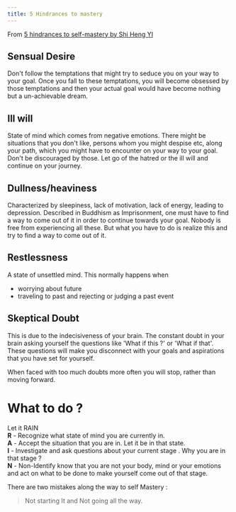```yaml
---
title: 5 Hindrances to mastery
---
```


From [5 hindrances to self-mastery by Shi Heng YI](https://www.youtube.com/watch?v=4-079YIasck)

## Sensual Desire
Don't follow the temptations that might try to seduce you on your way to your goal. Once you fall to these temptations, you will become obsessed by those temptations and then your actual goal would have become nothing but a un-achievable dream.

## Ill will
State of mind which comes from negative emotions.
There might be situations that you don't like, persons whom you might despise etc, along your path, which you might have to encounter on your way to your goal. 
Don't be discouraged by those. Let go of the hatred or the ill will and continue on your journey.

## Dullness/heaviness
Characterized by sleepiness, lack of motivation, lack of energy, leading to depression.
Described in Buddhism as Imprisonment, one must have to find a way to come out of it in order to continue towards your goal. Nobody is free from experiencing all these. But what you have to do is realize this and try to find a way to come out of it.

## Restlessness
A state of unsettled mind. This normally happens when
* worrying about future
* traveling to past and rejecting or judging a past event


## Skeptical Doubt
This is due to the indecisiveness of your brain. The constant doubt in your brain asking yourself the questions like	'What if this ?' or 'What if that'. These questions will make you disconnect with your goals and aspirations that you have set for yourself.

When faced with too much doubts more often you will stop, rather than moving forward.


#  What to do ?
Let it RAIN 
<br />
**R** - Recognize what state of mind you are currently in. <br />
**A** - Accept the situation that you are in. Let it be in that state. <br />
**I** - Investigate and ask questions about your current stage . Why you are in that stage ? <br />
**N** - Non-Identify know that you are not your body, mind or your emotions and act on what to be done to make yourself come out of that stage. <br />



There are two mistakes along the way to self Mastery :
> Not starting It and Not going all the way.
